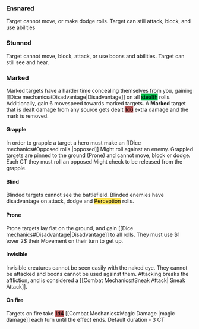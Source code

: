 ### Ensnared
Target cannot move, or make dodge rolls.
Target can still attack, block, and use abilities
### Stunned
Target cannot move, block, attack, or use boons and abilities.
Target can still see and hear. 
### Marked
Marked targets have a harder time concealing themselves from you, gaining [[Dice mechanics#Disadvantage|Disadvantage]] on all <mark style="background: #00BB4D;">stealth</mark> rolls. 
Additionally, gain 6 movespeed towards marked targets. 
A **Marked** target that is dealt damage from any source gets dealt <mark style="background: #930000A6;">1d6</mark> extra damage and the mark is removed.
#### Grapple
In order to grapple a target a hero must make an [[Dice mechanics#Opposed rolls |opposed]] Might roll against an enemy.
Grappled targets are pinned to the ground (Prone) and cannot move, block or dodge.
Each CT they must roll an opposed Might check to be released from the grapple.
#### Blind
Blinded targets cannot see the battlefield.
Blinded enemies have disadvantage on attack, dodge and <mark style="background: #FFE258;">Perception</mark> rolls.
#### Prone
Prone targets lay flat on the ground, and gain [[Dice mechanics#Disadvantage|Disadvantage]] to all rolls.
They must use $1 \over 2$ their Movement on their turn to get up.
#### Invisible
Invisible creatures cannot be seen easily with the naked eye.
They cannot be attacked and boons cannot be used against them.
Attacking breaks the affliction, and is considered a [[Combat Mechanics#Sneak Attack| Sneak Attack]].
#### On fire
Targets on fire take <mark style="background: #930000A6;">1d4</mark> [[Combat Mechanics#Magic Damage |magic damage]] each turn until the effect ends.
Default duration - 3 CT